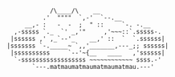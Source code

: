                 /\____/\    __
              .'  """"  `,-'  `--.__
         __,- :   -  -  ;  " ::     `-. -.__
      ,-sssss `._  `' _,'"     ,'~~~::`.sssss-.
     |ssssss ,' ,_`--'_    __,' ::  `  `.ssssss|
    |sssssss `-._____~ `,,'_______,---_;; ssssss|
     |ssssssssss     `--'~{__   ____   ,'ssssss|
      `-ssssssssssssssssss ~~~~~~~~~~~~ ssss.-'
           `---.matmaumatmaumatmaumatmau.---'
